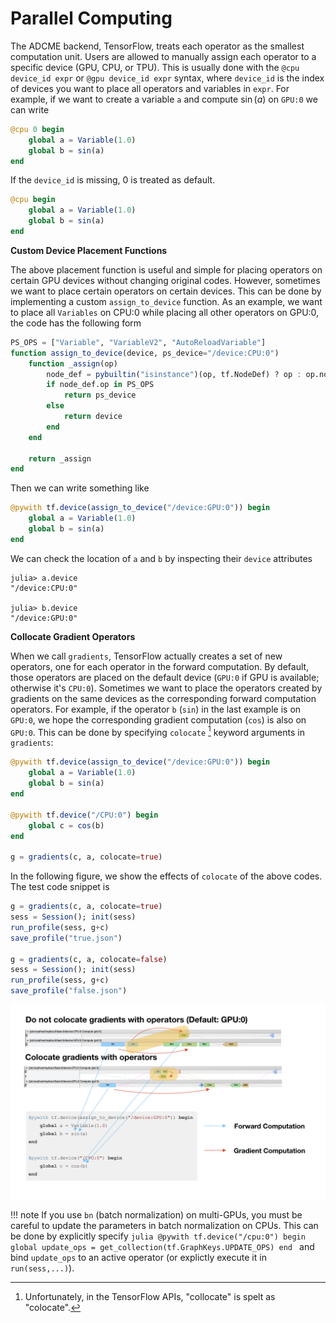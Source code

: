 # Parallel Computing

The ADCME backend, TensorFlow, treats each operator as the smallest computation unit. Users are allowed to manually assign each operator to a specific device (GPU, CPU, or TPU). This is usually done with the `@cpu device_id expr` or `@gpu device_id expr` syntax, where `device_id` is the index of devices you want to place all operators and variables in `expr`. For example, if we want to create a variable `a` and compute $\sin(a)$ on `GPU:0` we can write
```julia
@cpu 0 begin
    global a = Variable(1.0)
    global b = sin(a)
end
```
If the `device_id` is missing, 0 is treated as default. 
```julia
@cpu begin
    global a = Variable(1.0)
    global b = sin(a)
end
```

**Custom Device Placement Functions**

The above placement function is useful and simple for placing operators on certain GPU devices without changing original codes. However, sometimes we want to place certain operators on certain devices. This can be done by implementing a custom `assign_to_device` function. As an example, we want to place all `Variables` on CPU:0 while placing all other operators on GPU:0, the code has the following form
```julia
PS_OPS = ["Variable", "VariableV2", "AutoReloadVariable"]
function assign_to_device(device, ps_device="/device:CPU:0")
    function _assign(op)
        node_def = pybuiltin("isinstance")(op, tf.NodeDef) ? op : op.node_def
        if node_def.op in PS_OPS
            return ps_device
        else
            return device
        end
    end

    return _assign
end
```
Then we can write something like
```julia
@pywith tf.device(assign_to_device("/device:GPU:0")) begin
    global a = Variable(1.0)
    global b = sin(a)
end
```
We can check the location of `a` and `b` by inspecting their `device` attributes
```julia-repl
julia> a.device
"/device:CPU:0"

julia> b.device
"/device:GPU:0"
```

**Collocate Gradient Operators**

When we call `gradients`, TensorFlow actually creates a set of new operators, one for each operator in the forward computation. By default, those operators are placed on the default device (`GPU:0` if GPU is available; otherwise it's `CPU:0`). Sometimes we want to place the operators created by gradients on the same devices as the corresponding forward computation operators. For example, if the operator `b` (`sin`) in the last example is on `GPU:0`, we hope the corresponding gradient computation (`cos`) is also on `GPU:0`. This can be done by specifying `colocate` [^colocate] keyword arguments in `gradients`:
```julia
@pywith tf.device(assign_to_device("/device:GPU:0")) begin
    global a = Variable(1.0)
    global b = sin(a)
end

@pywith tf.device("/CPU:0") begin
    global c = cos(b)
end

g = gradients(c, a, colocate=true)
```
In the following figure, we show the effects of `colocate` of the above codes. The test code snippet is
```julia
g = gradients(c, a, colocate=true)
sess = Session(); init(sess)
run_profile(sess, g+c)
save_profile("true.json")

g = gradients(c, a, colocate=false)
sess = Session(); init(sess)
run_profile(sess, g+c)
save_profile("false.json")
```

![](https://github.com/ADCMEMarket/ADCMEImages/blob/master/ADCME/colocate.png?raw=true)

!!! note
    If you use `bn` (batch normalization) on multi-GPUs, you must be careful to update the parameters in batch normalization on CPUs. This can be done by explicitly specify 
    ```julia
    @pywith tf.device("/cpu:0") begin
    global update_ops = get_collection(tf.GraphKeys.UPDATE_OPS)
    end
    ```
    and bind `update_ops` to an active operator (or explictly execute it in `run(sess,...)`).

[^colocate]: Unfortunately, in the TensorFlow APIs, "collocate" is spelt as "colocate". 
